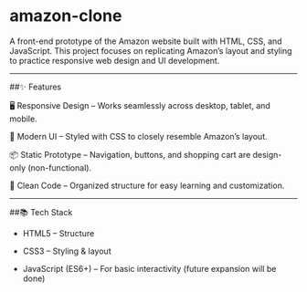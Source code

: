 # amazon-clone
A front-end prototype of the Amazon website built with HTML, CSS, and JavaScript.
This project focuses on replicating Amazon’s layout and styling to practice responsive web design and UI development.

---

##✨ Features

🖥️ Responsive Design – Works seamlessly across desktop, tablet, and mobile.

🎨 Modern UI – Styled with CSS to closely resemble Amazon’s layout.

📦 Static Prototype – Navigation, buttons, and shopping cart are design-only (non-functional).

🧩 Clean Code – Organized structure for easy learning and customization.

---

##📚 Tech Stack

- HTML5 – Structure

- CSS3 – Styling & layout

- JavaScript (ES6+) – For basic interactivity (future expansion will be done)
